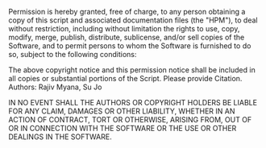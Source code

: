 Permission is hereby granted, free of charge, to any person obtaining
a copy of this script and associated documentation files (the
"HPM"), to deal without restriction, including without limitation 
the rights to use, copy, modify, merge, publish,
distribute, sublicense, and/or sell copies of the Software, and to
permit persons to whom the Software is furnished to do so, subject to
the following conditions:

The above copyright notice and this permission notice shall be
included in all copies or substantial portions of the Script. Please provide Citation.
Authors: Rajiv Myana, Su Jo

IN NO EVENT SHALL THE AUTHORS OR COPYRIGHT HOLDERS BE
LIABLE FOR ANY CLAIM, DAMAGES OR OTHER LIABILITY, WHETHER IN AN ACTION
OF CONTRACT, TORT OR OTHERWISE, ARISING FROM, OUT OF OR IN CONNECTION
WITH THE SOFTWARE OR THE USE OR OTHER DEALINGS IN THE SOFTWARE.
